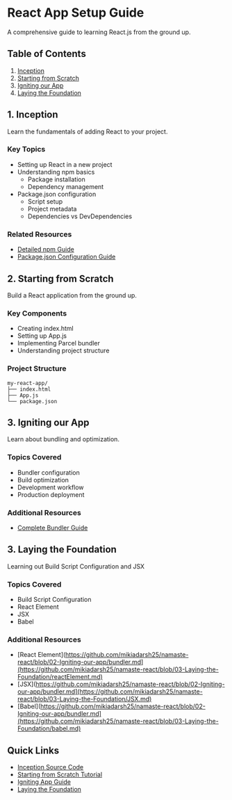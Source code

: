 # React App Setup Guide

A comprehensive guide to learning React.js from the ground up.

## Table of Contents

1. [Inception](#1-inception)
2. [Starting from Scratch](#2-starting-from-scratch)
3. [Igniting our App](#3-igniting-our-app)
4. [Laying the Foundation](#-laying-the-foundation)

## 1. Inception
Learn the fundamentals of adding React to your project.

### Key Topics
- Setting up React in a new project
- Understanding npm basics
  - Package installation
  - Dependency management
- Package.json configuration
  - Script setup
  - Project metadata
  - Dependencies vs DevDependencies

### Related Resources
- [Detailed npm Guide](https://github.com/mikiadarsh25/namaste-react/blob/00-Inception/npmGuide.md)
- [Package.json Configuration Guide](https://github.com/mikiadarsh25/namaste-react/blob/00-Inception/packageJSONGuide.md)

## 2. Starting from Scratch
Build a React application from the ground up.

### Key Components
- Creating index.html
- Setting up App.js
- Implementing Parcel bundler
- Understanding project structure

### Project Structure
```
my-react-app/
├── index.html
├── App.js
└── package.json
```

## 3. Igniting our App
Learn about bundling and optimization.

### Topics Covered
- Bundler configuration
- Build optimization
- Development workflow
- Production deployment

### Additional Resources
- [Complete Bundler Guide](https://github.com/mikiadarsh25/namaste-react/blob/02-Igniting-our-app/bundler.md)

## 3. Laying the Foundation
Learning out Build Script Configuration and JSX

### Topics Covered
- Build Script Configuration
- React Element
- JSX
- Babel

### Additional Resources
- [React Element](https://github.com/mikiadarsh25/namaste-react/blob/02-Igniting-our-app/bundler.md](https://github.com/mikiadarsh25/namaste-react/blob/03-Laying-the-Foundation/reactElement.md)
- [JSX](https://github.com/mikiadarsh25/namaste-react/blob/02-Igniting-our-app/bundler.md](https://github.com/mikiadarsh25/namaste-react/blob/03-Laying-the-Foundation/JSX.md)
- [Babel](https://github.com/mikiadarsh25/namaste-react/blob/02-Igniting-our-app/bundler.md](https://github.com/mikiadarsh25/namaste-react/blob/03-Laying-the-Foundation/babel.md)



## Quick Links
- [Inception Source Code](https://github.com/mikiadarsh25/namaste-react/tree/00-Inception#readme)
- [Starting from Scratch Tutorial](https://github.com/mikiadarsh25/namaste-react/tree/01-Starting-from-Scratch#readme)
- [Igniting App Guide](https://github.com/mikiadarsh25/namaste-react/tree/02-Igniting-our-app#readme)
- [Laying the Foundation](https://github.com/mikiadarsh25/namaste-react/blob/03-Laying-the-Foundation#readme)
